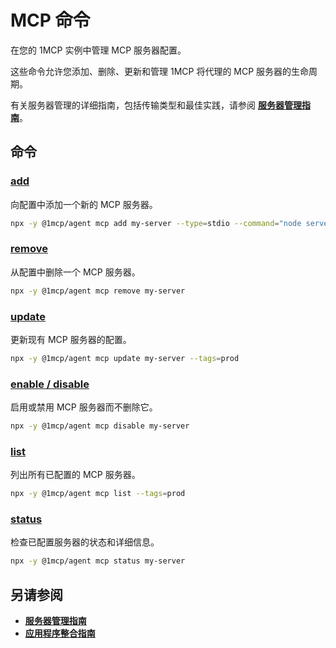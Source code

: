 # MCP 命令

在您的 1MCP 实例中管理 MCP 服务器配置。

这些命令允许您添加、删除、更新和管理 1MCP 将代理的 MCP 服务器的生命周期。

有关服务器管理的详细指南，包括传输类型和最佳实践，请参阅 **[服务器管理指南](../../guide/server-management)**。

## 命令

### [add](./add)

向配置中添加一个新的 MCP 服务器。

```bash
npx -y @1mcp/agent mcp add my-server --type=stdio --command="node server.js"
```

### [remove](./remove)

从配置中删除一个 MCP 服务器。

```bash
npx -y @1mcp/agent mcp remove my-server
```

### [update](./update)

更新现有 MCP 服务器的配置。

```bash
npx -y @1mcp/agent mcp update my-server --tags=prod
```

### [enable / disable](./enable-disable)

启用或禁用 MCP 服务器而不删除它。

```bash
npx -y @1mcp/agent mcp disable my-server
```

### [list](./list)

列出所有已配置的 MCP 服务器。

```bash
npx -y @1mcp/agent mcp list --tags=prod
```

### [status](./status)

检查已配置服务器的状态和详细信息。

```bash
npx -y @1mcp/agent mcp status my-server
```

## 另请参阅

- **[服务器管理指南](../../guide/server-management)**
- **[应用程序整合指南](../../guide/app-consolidation)**
